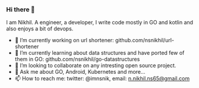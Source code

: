 ### Hi there 👋

I am Nikhil. A engineer, a developer, I write code mostly in GO and kotlin and also enjoys a bit of devops.

- 🔭 I’m currently working on url shortener: github.com/nsnikhil/url-shortener
- 🌱 I’m currently learning about data structures and have ported few of them in GO: github.com/nsnikhil/go-datastructures
- 👯 I’m looking to collaborate on any intresting open source project.
- 💬 Ask me about GO, Android, Kubernetes and more...
- 📫 How to reach me: twitter: @imnsnik, email: n.nikhil.ns65@gmail.com

